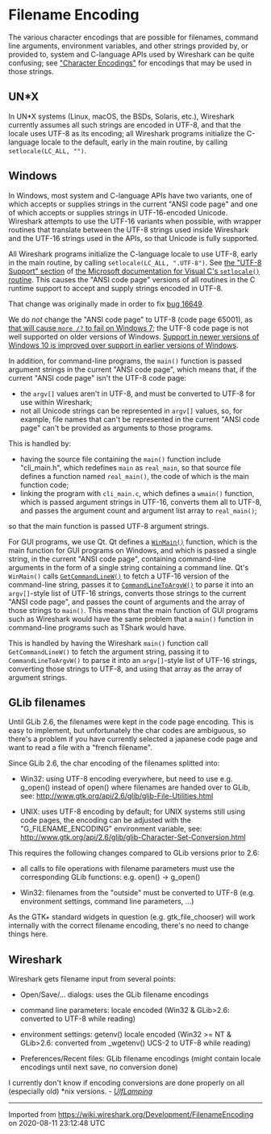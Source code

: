 # Filename Encoding

The various character encodings that are possible for filenames, command line arguments, environment variables, and other strings provided by, or provided to, system and C-language APIs used by Wireshark can be quite confusing; see ["Character Encodings"](/Development/Character-encodings) for encodings that may be used in those strings.

## UN*X

In UN*X systems (Linux, macOS, the BSDs, Solaris, etc.), Wireshark currently assumes all such strings are encoded in UTF-8, and that the locale uses UTF-8 as its encoding; all Wireshark programs initialize the C-language locale to the default, early in the main routine, by calling `setlocale(LC_ALL, "")`.

## Windows

In Windows, most system and C-language APIs have two variants, one of which accepts or supplies strings in the current "ANSI code page" and one of which accepts or supplies strings in UTF-16-encoded Unicode.  Wireshark attempts to use the UTF-16 variants when possible, with wrapper routines that translate between the UTF-8 strings used inside Wireshark and the UTF-16 strings used in the APIs, so that Unicode is fully supported.

All Wireshark programs initialize the C-language locale to use UTF-8, early in the main routine, by calling `setlocale(LC_ALL, ".UTF-8")`.  See [the "UTF-8 Support" section](https://docs.microsoft.com/en-us/cpp/c-runtime-library/reference/setlocale-wsetlocale?view=vs-2019#utf-8-support) of [the Microsoft documentation for Visual C's `setlocale()` routine](https://docs.microsoft.com/en-us/cpp/c-runtime-library/reference/setlocale-wsetlocale?view=vs-2019).  This causes the "ANSI code page" versions of all routines in the C runtime support to accept and supply strings encoded in UTF-8.

That change was originally made in order to fix [bug 16649](https://gitlab.com/wireshark/wireshark/-/issues/16649).

We do *not* change the "ANSI code page" to UTF-8 (code page 65001), as [that will cause `more /?` to fail on Windows 7](https://twitter.com/geraldcombs/status/876145159343292416); the UTF-8 code page is not well supported on older versions of Windows.  [Support in newer versions of Windows 10 is improved over support in earlier versions of Windows](https://docs.microsoft.com/en-us/windows/uwp/design/globalizing/use-utf8-code-page).

In addition, for command-line programs, the `main()` function is passed argument strings in the current "ANSI code page", which means that, if the current "ANSI code page" isn't the UTF-8 code page:

- the `argv[]` values aren't in UTF-8, and must be converted to UTF-8 for use within Wireshark;
- not all Unicode strings can be represented in `argv[]` values, so, for example, file names that can't be represented in the current "ANSI code page" can't be provided as arguments to those programs.

This is handled by:

- having the source file containing the `main()` function include "cli_main.h", which redefines `main` as `real_main`, so that source file defines a function named `real_main()`, the code of which is the main function code;
- linking the program with `cli_main.c`, which defines a `wmain()` function, which is passed argument strings in UTF-16, converts them all to UTF-8, and passes the argument count and argument list array to `real_main()`;

so that the main function is passed UTF-8 argument strings.

For GUI programs, we use Qt. Qt defines a [`WinMain()`](https://docs.microsoft.com/en-us/windows/win32/learnwin32/winmain--the-application-entry-point) function, which is the main function for GUI programs on Windows, and which is passed a single string, in the current "ANSI code page", containing command-line arguments in the form of a single string containing a command line.  Qt's `WinMain()` calls [`GetCommandLineW()`](https://docs.microsoft.com/en-us/windows/win32/api/processenv/nf-processenv-getcommandlinew) to fetch a UTF-16 version of the command-line string, passes it to [`CommandLineToArgvW()`](https://docs.microsoft.com/en-us/windows/win32/api/shellapi/nf-shellapi-commandlinetoargvw) to parse it into an `argv[]`-style list of UTF-16 strings, converts those strings to the current "ANSI code page", and passes the count of arguments and the array of those strings to `main()`.  This means that the main function of GUI programs such as Wireshark would have the same problem that a `main()` function in command-line programs such as TShark would have.

This is handled by having the Wireshark `main()` function call `GetCommandLineW()` to fetch the argument string, passing it to `CommandLineToArgvW()` to parse it into an `argv[]`-style list of UTF-16 strings, converting those strings to UTF-8, and using that array as the array of argument strings.

## GLib filenames

Until GLib 2.6, the filenames were kept in the code page encoding. This is easy to implement, but unfortunately the char codes are ambiguous, so there's a problem if you have currently selected a japanese code page and want to read a file with a "french filename".

Since GLib 2.6, the char encoding of the filenames splitted into:

  - Win32: using UTF-8 encoding everywhere, but need to use e.g. g\_open() instead of open() where filenames are handed over to GLib, see: <http://www.gtk.org/api/2.6/glib/glib-File-Utilities.html>

  - UNIX: uses UTF-8 encoding by default; for UNIX systems still using code pages, the encoding can be adjusted with the "G\_FILENAME\_ENCODING" environment variable, see: <http://www.gtk.org/api/2.6/glib/glib-Character-Set-Conversion.html>

This requires the following changes compared to GLib versions prior to 2.6:

  - all calls to file operations with filename parameters must use the corresponding GLib functions: e.g. open() -\> g\_open()

  - Win32: filenames from the "outside" must be converted to UTF-8 (e.g. environment settings, command line parameters, ...)

As the GTK+ standard widgets in question (e.g. gtk\_file\_chooser) will work internally with the correct filename encoding, there's no need to change things here.

## Wireshark

Wireshark gets filename input from several points:

  - Open/Save/... dialogs: uses the GLib filename encodings

  - command line parameters: locale encoded (Win32 & GLib\>2.6: converted to UTF-8 while reading)

  - environment settings: getenv() locale encoded (Win32 \>= NT & GLib\>2.6: converted from \_wgetenv() UCS-2 to UTF-8 while reading)

  - Preferences/Recent files: GLib filename encodings (might contain locale encodings until next save, no conversion done)

I currently don't know if encoding conversions are done properly on all (especially old) \*nix versions. - *[UlfLamping](/UlfLamping)*

---

Imported from https://wiki.wireshark.org/Development/FilenameEncoding on 2020-08-11 23:12:48 UTC

